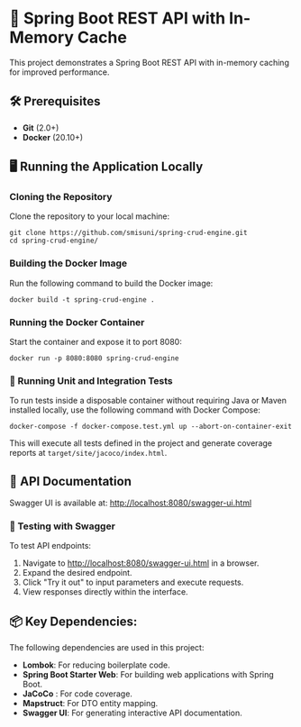 # 🚀 Spring Boot REST API with In-Memory Cache

This project demonstrates a Spring Boot REST API with in-memory caching for improved performance.

## 🛠️ Prerequisites
- **Git** (2.0+)
- **Docker** (20.10+)

## 🖥️ Running the Application Locally

### Cloning the Repository
Clone the repository to your local machine:
```shell
git clone https://github.com/smisuni/spring-crud-engine.git
cd spring-crud-engine/
```

### Building the Docker Image
Run the following command to build the Docker image:
```shell
docker build -t spring-crud-engine .
```

### Running the Docker Container
Start the container and expose it to port 8080:
```shell
docker run -p 8080:8080 spring-crud-engine
```

### 🧪 Running Unit and Integration Tests
To run tests inside a disposable container without requiring Java or Maven installed locally, use the following command with Docker Compose:
```shell
docker-compose -f docker-compose.test.yml up --abort-on-container-exit
```
This will execute all tests defined in the project and generate coverage reports at `target/site/jacoco/index.html`.

## 📘 API Documentation

Swagger UI is available at: [http://localhost:8080/swagger-ui.html](http://localhost:8080/swagger-ui.html)

### 🧪 Testing with Swagger

To test API endpoints:

1. Navigate to [http://localhost:8080/swagger-ui.html](http://localhost:8080/swagger-ui.html) in a browser.
2. Expand the desired endpoint.
3. Click "Try it out" to input parameters and execute requests.
4. View responses directly within the interface.

## 📦 Key Dependencies: 
The following dependencies are used in this project:
- **Lombok**: For reducing boilerplate code.
- **Spring Boot Starter Web**: For building web applications with Spring Boot.
- **JaCoCo** : For code coverage.
- **Mapstruct**: For DTO entity mapping.
- **Swagger UI**: For generating interactive API documentation.
